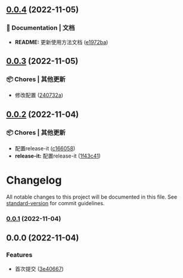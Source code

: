 

## [0.0.4](https://github.com/yszar/obsidian-vuepress/compare/v0.0.3...v0.0.4) (2022-11-05)


### 📝 Documentation | 文档

* **README:** 更新使用方法文档 ([e1972ba](https://github.com/yszar/obsidian-vuepress/commit/e1972babf21ce7617dd80de9e1f3582b09c478a8))

## [0.0.3](https://github.com/yszar/obsidian-vuepress/compare/v0.0.2...v0.0.3) (2022-11-05)


### 📦 Chores | 其他更新

* 修改配置 ([240732a](https://github.com/yszar/obsidian-vuepress/commit/240732a594abf823936b30c6bda7f83f8077fd64))

## [0.0.2](https://github.com/yszar/obsidian-vuepress/compare/v0.0.1...v0.0.2) (2022-11-04)


### 📦 Chores | 其他更新

* 配置release-it ([c166058](https://github.com/yszar/obsidian-vuepress/commit/c16605872a9d12d1851573eb9e1b0d279446da92))
* **release-it:** 配置release-it ([1f43c41](https://github.com/yszar/obsidian-vuepress/commit/1f43c41cf018aeb74bfdcd09721a755ff5ceda94))

# Changelog

All notable changes to this project will be documented in this file. See [standard-version](https://github.com/conventional-changelog/standard-version) for commit guidelines.

### [0.0.1](https://github.com/yszar/obsidian-vuepress/compare/v0.0.0...v0.0.1) (2022-11-04)

## 0.0.0 (2022-11-04)


### Features

* 首次提交 ([3e40667](https://github.com/yszar/obsidian-vuepress/commit/3e4066733063bb0e1a58aa5738d681936da8bdad))